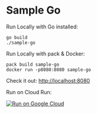 # Sample Go

Run Locally with Go installed:
```
go build
./sample-go
```

Run Locally with pack & Docker:
```
pack build sample-go
docker run -p8080:8080 sample-go
```

Check it out: [http://localhost:8080](http://localhost:8080)

Run on Cloud Run:

[![Run on Google Cloud](https://deploy.cloud.run/button.svg)](https://deploy.cloud.run/?cloudshell_context=cloudrun-gbp)
